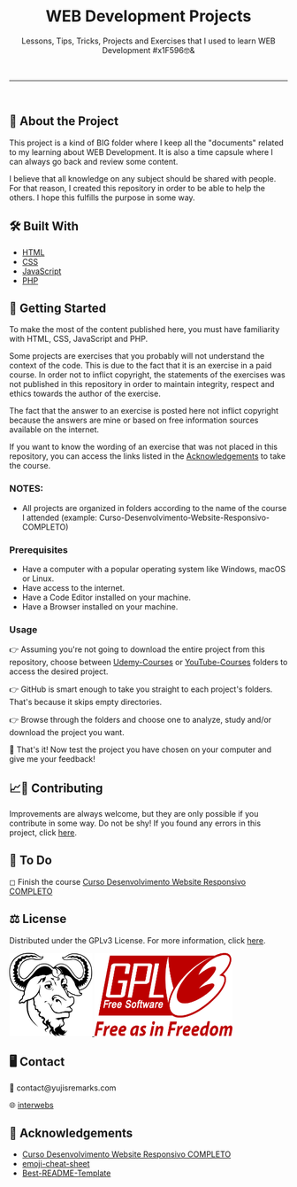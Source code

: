 <!-- Heading -->
<h1 align="center">WEB Development Projects</h1>
    <p align="center">Lessons, Tips, Tricks, Projects and Exercises that I used to learn WEB Development #x1F596&#x1F913&</p>
<br>

---

<br>

<!-- About The Project -->
<h2><strong>&#x1F9D0 About the Project</strong></h2>
    <p>This project is a kind of BIG folder where I keep all the "documents" related to my learning about WEB Development. It is also a time capsule where I can always go back and review some content.</p>
    <p>I believe that all knowledge on any subject should be shared with people. For that reason, I created this repository in order to be able to help the others. I hope this fulfills the purpose in some way.</p>

<!-- Built With -->
<h2><strong>&#x1F6E0 Built With</strong></h2>
    <ul>
        <li><a href="https://en.wikipedia.org/wiki/HTML">HTML</a></li>
        <li><a href="https://en.wikipedia.org/wiki/CSS">CSS</a></li>
        <li><a href="https://en.wikipedia.org/wiki/JavaScript">JavaScript</a></li>
        <li><a href="https://en.wikipedia.org/wiki/PHP">PHP</a></li>
    </ul>

<!-- Getting Started -->
<h2><strong>&#x1F3C1 Getting Started</strong></h2>
    <p>To make the most of the content published here, you must have familiarity with HTML, CSS, JavaScript and PHP.</p>
    <p>Some projects are exercises that you probably will not understand the context of the code. This is due to the fact that it is an exercise in a paid course. In order not to inflict copyright, the statements of the exercises was not published in this repository in order to maintain integrity, respect and ethics towards the author of the exercise.</p>
    <p>The fact that the answer to an exercise is posted here not inflict copyright because the answers are mine or based on free information sources available on the internet.</p>
    <p>If you want to know the wording of an exercise that was not placed in this repository, you can access the links listed in the <a href="https://github.com/vyujitanaka/WEB-Development-Projects#-acknowledgements">Acknowledgements</a> to take the course.</p>

<!-- Notes -->
<h3><strong>NOTES:</strong></h3>
    <ul>
        <li>All projects are organized in folders according to the name of the course I attended (example: Curso-Desenvolvimento-Website-Responsivo-COMPLETO)</li>
    </ul>

<!-- Prerequisites -->
<h3>Prerequisites</h3>
    <ul>
        <li>Have a computer with a popular operating system like Windows, macOS or Linux.</li>
        <li>Have access to the internet.</li>
        <li>Have a Code Editor installed on your machine.</li>
        <li>Have a Browser installed on your machine.</li>
    </ul>

<!-- Usage Examples -->

### Usage

&#128073; Assuming you're not going to download the entire project from this repository, choose between [Udemy-Courses](https://github.com/vyujitanaka/WEB-Development-Projects/tree/main/Udemy-Courses) or [YouTube-Courses](https://github.com/vyujitanaka/WEB-Development-Projects/tree/main/YouTube-Courses) folders to access the desired project.

&#128073; GitHub is smart enough to take you straight to each project's folders. That's because it skips empty directories.

&#128073; Browse through the folders and choose one to analyze, study and/or download the project you want.

&#127881; That's it! Now test the project you have chosen on your computer and give me your feedback!

<!-- Contributing -->
<h2><strong>&#128200;&#129309; Contributing</strong></h2>
<p>Improvements are always welcome, but they are only possible if you contribute in some way. Do not be shy! If you found any errors in this project, click <a href="https://github.com/vyujitanaka/WEB-Development/issues">here</a>.</p>

<!-- To Do -->
<h2><strong>&#128221; To Do</strong></h2>
<p>&#9723; Finish the course <a href="https://www.udemy.com/course/curso-desenvolvimento-website-responsivo-completo/">Curso Desenvolvimento Website Responsivo COMPLETO</a></p>

<!-- License -->
<h2><strong>&#9878; License</strong></h2>
<p>Distributed under the GPLv3 License. For more information, click <a href="https://github.com/vyujitanaka/WEB-Development/blob/main/LICENSE">here</a>.<p>
<!-- License Logos -->
<p align = "left">
    <tr>
        <td>
            <a href="https://www.gnu.org/">
            <img src="images/GNU-Logo.png" alt="GNU Logo" width="150" height="150">
            </a>
        </td>
    </tr>
    <tr>
        <td>
            <a href="https://www.gnu.org/licenses/gpl-3.0.html">
            <img src="images/GPLv3-Logo.png" alt="GNU Logo" width="250" height="150">
            </a>
        </td>
    </tr>
</p>

<!-- Contact -->
<h2><strong>&#128421; Contact</strong></h2>
<p>&#128231; contact@yujisremarks.com</p>
<p>&#127760; <a href="https://linktr.ee/vyujitanaka">interwebs</a></p>

<!-- Acknowledgements-->
<h2><strong>&#129392; Acknowledgements</strong></h2>
    <ul>
        <li><a href="https://www.udemy.com/course/curso-desenvolvimento-website-responsivo-completo/">Curso Desenvolvimento Website Responsivo COMPLETO</a></li>
        <li><a href="https://github.com/ikatyang/emoji-cheat-sheet">emoji-cheat-sheet</a></li>
        <li><a href="https://github.com/othneildrew/Best-README-Template">Best-README-Template</a></li>
    </ul>